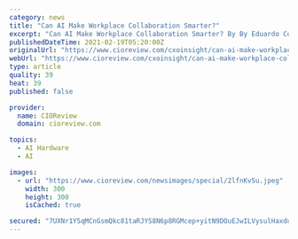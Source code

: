```yaml
---
category: news
title: "Can AI Make Workplace Collaboration Smarter?"
excerpt: "Can AI Make Workplace Collaboration Smarter? By By Eduardo Cocozza, VP, LogMeIn - The application of artificial intelligence technologies such as machine learning and deep learning shows immense potential"
publishedDateTime: 2021-02-19T05:20:00Z
originalUrl: "https://www.cioreview.com/cxoinsight/can-ai-make-workplace-collaboration-smarter-nid-27260-cid-124.html"
webUrl: "https://www.cioreview.com/cxoinsight/can-ai-make-workplace-collaboration-smarter-nid-27260-cid-124.html"
type: article
quality: 39
heat: 39
published: false

provider:
  name: CIOReview
  domain: cioreview.com

topics:
  - AI Hardware
  - AI

images:
  - url: "https://www.cioreview.com/newsimages/special/2lfnKv5u.jpeg"
    width: 300
    height: 300
    isCached: true

secured: "7UXNr1Y5qMCnGsmQkc81taRJYS8N6p8RGMcep+yitN9DOuEJwILVysulHaxduShG8Hmr0Gm0YvpI6AbADYt8J+4qGVuHaxGk72ZjmwJxLPZCydSSr55BInydnRaqEdo2h5PSqdvv7sNBF7bg5mDQVz0eGWehqEPlGIyVW/yl/dD1gUaxgJC+QAISsb58aMcDfg2GM1nbZS8MKByZ87HR8D4NdgB9MvyoM7RR2OOYbJWmJPPm1g2A40ubAXfDyrzMq8v0ixLExYrnk0eZXopWelM81ZhqkvIUbBNHaCGzucYceOv88g30X0QQWkbOXN19n+cD8L4n3pcjJ6s2IcSfmtYmYXd+ZtkhyvUCUWU3bDU=;vWmF4655rxjUsOjf1yJmsw=="
---
```


